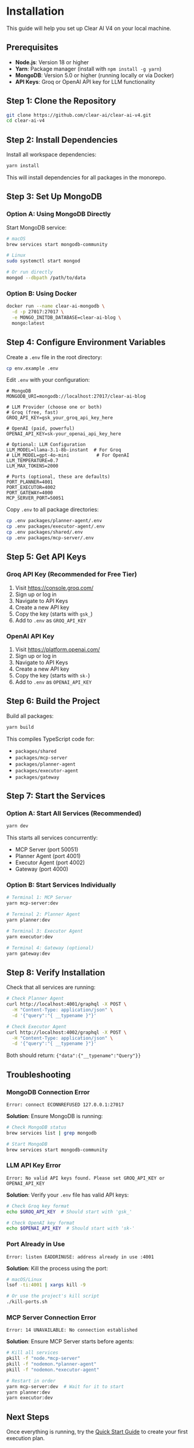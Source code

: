 # Installation

This guide will help you set up Clear AI V4 on your local machine.

## Prerequisites

- **Node.js**: Version 18 or higher
- **Yarn**: Package manager (install with `npm install -g yarn`)
- **MongoDB**: Version 5.0 or higher (running locally or via Docker)
- **API Keys**: Groq or OpenAI API key for LLM functionality

## Step 1: Clone the Repository

```bash
git clone https://github.com/clear-ai/clear-ai-v4.git
cd clear-ai-v4
```

## Step 2: Install Dependencies

Install all workspace dependencies:

```bash
yarn install
```

This will install dependencies for all packages in the monorepo.

## Step 3: Set Up MongoDB

### Option A: Using MongoDB Directly

Start MongoDB service:

```bash
# macOS
brew services start mongodb-community

# Linux
sudo systemctl start mongod

# Or run directly
mongod --dbpath /path/to/data
```

### Option B: Using Docker

```bash
docker run --name clear-ai-mongodb \
  -d -p 27017:27017 \
  -e MONGO_INITDB_DATABASE=clear-ai-blog \
  mongo:latest
```

## Step 4: Configure Environment Variables

Create a `.env` file in the root directory:

```bash
cp env.example .env
```

Edit `.env` with your configuration:

```env
# MongoDB
MONGODB_URI=mongodb://localhost:27017/clear-ai-blog

# LLM Provider (choose one or both)
# Groq (free, fast)
GROQ_API_KEY=gsk_your_groq_api_key_here

# OpenAI (paid, powerful)
OPENAI_API_KEY=sk-your_openai_api_key_here

# Optional: LLM Configuration
LLM_MODEL=llama-3.1-8b-instant  # For Groq
# LLM_MODEL=gpt-4o-mini          # For OpenAI
LLM_TEMPERATURE=0.7
LLM_MAX_TOKENS=2000

# Ports (optional, these are defaults)
PORT_PLANNER=4001
PORT_EXECUTOR=4002
PORT_GATEWAY=4000
MCP_SERVER_PORT=50051
```

Copy `.env` to all package directories:

```bash
cp .env packages/planner-agent/.env
cp .env packages/executor-agent/.env
cp .env packages/shared/.env
cp .env packages/mcp-server/.env
```

## Step 5: Get API Keys

### Groq API Key (Recommended for Free Tier)

1. Visit https://console.groq.com/
2. Sign up or log in
3. Navigate to API Keys
4. Create a new API key
5. Copy the key (starts with `gsk_`)
6. Add to `.env` as `GROQ_API_KEY`

### OpenAI API Key

1. Visit https://platform.openai.com/
2. Sign up or log in
3. Navigate to API Keys
4. Create a new API key
5. Copy the key (starts with `sk-`)
6. Add to `.env` as `OPENAI_API_KEY`

## Step 6: Build the Project

Build all packages:

```bash
yarn build
```

This compiles TypeScript code for:
- `packages/shared`
- `packages/mcp-server`
- `packages/planner-agent`
- `packages/executor-agent`
- `packages/gateway`

## Step 7: Start the Services

### Option A: Start All Services (Recommended)

```bash
yarn dev
```

This starts all services concurrently:
- MCP Server (port 50051)
- Planner Agent (port 4001)
- Executor Agent (port 4002)
- Gateway (port 4000)

### Option B: Start Services Individually

```bash
# Terminal 1: MCP Server
yarn mcp-server:dev

# Terminal 2: Planner Agent
yarn planner:dev

# Terminal 3: Executor Agent
yarn executor:dev

# Terminal 4: Gateway (optional)
yarn gateway:dev
```

## Step 8: Verify Installation

Check that all services are running:

```bash
# Check Planner Agent
curl http://localhost:4001/graphql -X POST \
  -H "Content-Type: application/json" \
  -d '{"query":"{ __typename }"}'

# Check Executor Agent
curl http://localhost:4002/graphql -X POST \
  -H "Content-Type: application/json" \
  -d '{"query":"{ __typename }"}'
```

Both should return: `{"data":{"__typename":"Query"}}`

## Troubleshooting

### MongoDB Connection Error

```
Error: connect ECONNREFUSED 127.0.0.1:27017
```

**Solution**: Ensure MongoDB is running:
```bash
# Check MongoDB status
brew services list | grep mongodb

# Start MongoDB
brew services start mongodb-community
```

### LLM API Key Error

```
Error: No valid API keys found. Please set GROQ_API_KEY or OPENAI_API_KEY
```

**Solution**: Verify your `.env` file has valid API keys:
```bash
# Check Groq key format
echo $GROQ_API_KEY  # Should start with 'gsk_'

# Check OpenAI key format
echo $OPENAI_API_KEY  # Should start with 'sk-'
```

### Port Already in Use

```
Error: listen EADDRINUSE: address already in use :4001
```

**Solution**: Kill the process using the port:
```bash
# macOS/Linux
lsof -ti:4001 | xargs kill -9

# Or use the project's kill script
./kill-ports.sh
```

### MCP Server Connection Error

```
Error: 14 UNAVAILABLE: No connection established
```

**Solution**: Ensure MCP Server starts before agents:
```bash
# Kill all services
pkill -f "node.*mcp-server"
pkill -f "nodemon.*planner-agent"
pkill -f "nodemon.*executor-agent"

# Restart in order
yarn mcp-server:dev  # Wait for it to start
yarn planner:dev
yarn executor:dev
```

## Next Steps

Once everything is running, try the [Quick Start Guide](./quick-start.md) to create your first execution plan.

